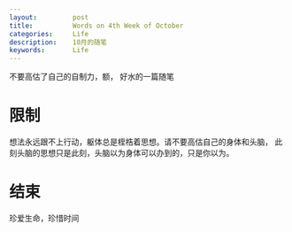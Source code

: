 ```yaml
---
layout:     	post
title:      	Words on 4th Week of October
categories: 	Life
description:   	10月的随笔
keywords: 		Life
---
```


不要高估了自己的自制力，额， 好水的一篇随笔

#  限制
想法永远跟不上行动，躯体总是桎梏着思想。请不要高估自己的身体和头脑， 此刻头脑的思想只是此刻，头脑以为身体可以办到的，只是你以为。

# 结束

珍爱生命，珍惜时间